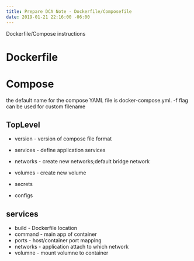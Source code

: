 ```yaml
---
title: Prepare DCA Note - Dockerfile/Composefile
date: 2019-01-21 22:16:00 -06:00
---
```


Dockerfile/Compose instructions
<!--more-->
# Dockerfile

# Compose
 the default name for the compose YAML file is docker-compose.yml. -f flag can be used for custom filename

## TopLevel

* version - version of compose file format
* services - define application services
* networks - create new networks;default bridge network
* volumes - create new volume

* secrets
* configs 

## services
 * build - Dockerfile location
 * command - main app of container
 * ports - host/container port mapping
 * networks - application attach to which network
 * volumne - mount volumne to container